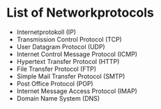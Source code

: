 # List of Networkprotocols

- Internetprotokoll (IP)
- Transmission Control Protocol (TCP)
- User Datagram Protocol (UDP)
- Internet Control Message Protocol (ICMP)
- Hypertext Transfer Protocol (HTTP)
- File Transfer Protocol (FTP)
- Simple Mail Transfer Protocol (SMTP)
- Post Office Protocol (POP)
- Internet Message Access Protocol (IMAP)
- Domain Name System (DNS)
